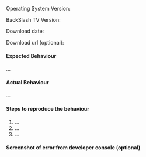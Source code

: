 Operating System Version:
<!-- OS X 10.11? Windows 10? Linux?-->

BackSlash TV Version:
<!-- What version of BackSlash TV are you running? -->

Download date:
<!-- When did you install BackSlash TV? -->

Download url (optional):
<!-- Since there are pre-release builds and it's difficult to track if download is a release or just random build from jenkins. -->

#### Expected Behaviour
<!-- What did you think the app was going to do? -->
...

#### Actual Behaviour
<!-- What does the app do instead? -->
...

#### Steps to reproduce the behaviour
<!-- What steps do we need to take to find the same bug that you found? -->

1. ...
2. ...
3. ...

#### Screenshot of error from developer console (optional)
<!-- Screenshot helps with finding why stuff breaks -->
